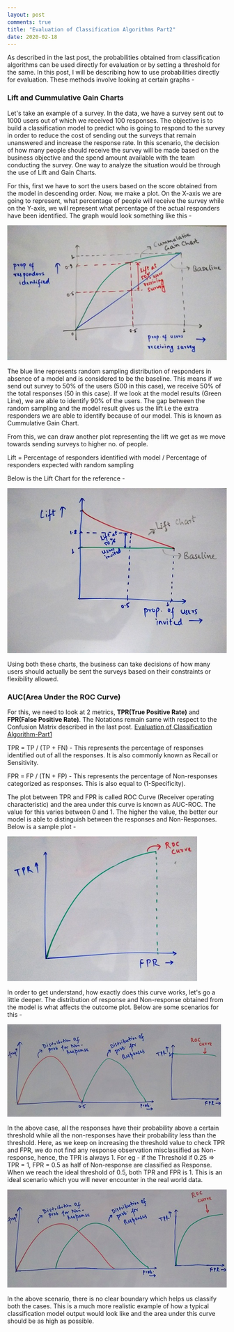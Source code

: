 ```yaml
---
layout: post
comments: true
title: "Evaluation of Classification Algorithms Part2"
date: 2020-02-18
---
```


As described in the last post, the probabilities obtained from classification algorithms can be used directly for evaluation or by setting a threshold for the same. In this post, I will be describing how to use probabilities directly for evaluation. These methods involve looking at certain graphs - 

### Lift and Cummulative Gain Charts

Let's take an example of a survey. In the data, we have a survey sent out to 1000 users out of which we received 100 responses. The objective is to build a classification model to predict who is going to respond to the survey in order to reduce the cost of sending out the surveys that remain unanswered and increase the response rate. In this scenario, the decision of how many people should receive the survey will be made based on the business objective and the spend amount available with the team conducting the survey. One way to analyze the situation would be through the use of Lift and Gain Charts.

For this, first we have to sort the users based on the score obtained from the model in descending order. Now, we make a plot.
On the X-axis we are going to represent, what percentage of people will receive the survey while on the Y-axis, we will represent what percentage of the actual responders have been identified. The graph would look something like this - 

![Cummulative Gain Chart](/images/Classification_Evaluation_Part2/Cummulative_Gain_Chart.jpg)

The blue line represents random sampling distribution of responders in absence of a model and is considered to be the baseline. This means if we send out survey to 50% of the users (500 in this case), we receive 50% of the total responses (50 in this case). If we look at the model results (Green Line), we are able to identify 90% of the users. The gap between the random sampling and the model result gives us the lift i.e the extra responders we are able to identify because of our model. This is known as Cummulative Gain Chart.

From this, we can draw another plot representing the lift we get as we move towards sending surveys to higher no. of people.

Lift = Percentage of responders identified with model / Percentage of responders expected with random sampling

Below is the Lift Chart for the reference - 

![Lift Chart](/images/Classification_Evaluation_Part2/Lift_Chart.jpg)

Using both these charts, the business can take decisions of how many users should actually be sent the surveys based on their constraints or flexibility allowed.

### AUC(Area Under the ROC Curve)

For this, we need to look at 2 metrics, **TPR(True Positive Rate)** and **FPR(False Positive Rate)**. The Notations remain same with respect to the Confusion Matrix described in the last post. [Evaluation of Classification Algorithm-Part1](https://abhisheksanghai.com/2019/12/26/Evaluation-of-Classification-Algorithms-Part1)

TPR = TP / (TP + FN)  - This represents the percentage of responses identified out of all the responses. It is also commonly known as Recall or Sensitivity.

FPR = FP / (TN + FP)  - This represents the percentage of Non-responses categorized as responses. This is also equal to (1-Specificity).

The plot between TPR and FPR is called ROC Curve (Receiver operating characteristic) and the area under this curve is known as AUC-ROC. The value for this varies between 0 and 1. The higher the value, the better our model is able to distinguish between the responses and Non-Responses. Below is a sample plot - 

![ROC Curve](/images/Classification_Evaluation_Part2/ROC.jpg)

In order to get understand, how exactly does this curve works, let's go a little deeper. The distribution of response and Non-response obtained from the model is what affects the outcome plot. Below are some scenarios for this - 

![ROC Explanation 1](/images/Classification_Evaluation_Part2/ROC_Explanation1.jpg)

In the above case, all the responses have their probability above a certain threshold while all the non-responses have their probability less than the threshold. Here, as we keep on increasing the threshold value to check TPR and FPR, we do not find any response observation misclassified as Non-response, hence, the TPR is always 1. For eg - if the Threshold if 0.25 => TPR = 1, FPR = 0.5 as half of Non-response are classified as Response. When we reach the ideal threshold of 0.5, both TPR and FPR is 1. This is an ideal scenario which you will never encounter in the real world data.

![ROC Explanation 2](/images/Classification_Evaluation_Part2/ROC_Explanation2.jpg)

In the above scenario, there is no clear boundary which helps us classify both the cases. This is a much more realistic example of how a typical classification model output would look like and the area under this curve should be as high as possible.
